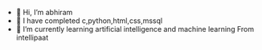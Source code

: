 - 👋 Hi, I’m abhiram
- 👀 I have completed c,python,html,css,mssql
- 🌱 I’m currently learning artificial intelligence and machine learning 
From intellipaat 

